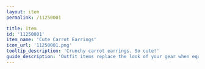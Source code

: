 ```yaml
---
layout: item
permalink: /11250001

title: Item
id: '11250001'
item_name: 'Cute Carrot Earrings'
icon_url: '11250001.png'
tooltip_description: 'Crunchy carrot earrings. So cute!'
guide_description: 'Outfit items replace the look of your gear when equipped.'
---
```

